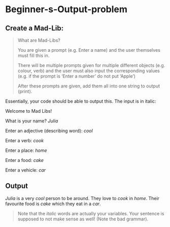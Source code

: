 # Beginner-s-Output-problem
## Create a Mad-Lib:

> What are Mad-Libs?
> 
> You are given a prompt (e.g. Enter a name) and the user themselves must fill this in.
> 
> There will be multiple prompts given for multiple different objects (e.g. colour, verb) and the user must also input the corresponding values (e.g. if the prompt is ‘Enter a number’ do not put ‘Apple’)
> 
> After these prompts are given, add them all into one string to output (print). 

Essentially, your code should be able to output this. The input is in italic: 

Welcome to Mad Libs!

What is your name? _Julia_

Enter an adjective (describing word): _cool_

Enter a verb: _cook_

Enter a place: _home_

Enter a food: _cake_

Enter a vehicle: _car_

## Output 

_Julia_ is a very _cool_ person to be around. They love to _cook_ in _home_. Their favourite food is _cake_ which they eat in a _car_. 

> Note that the _italic_ words are actually your variables. Your sentence is supposed to not make sense as well! (Note the bad grammar). 
